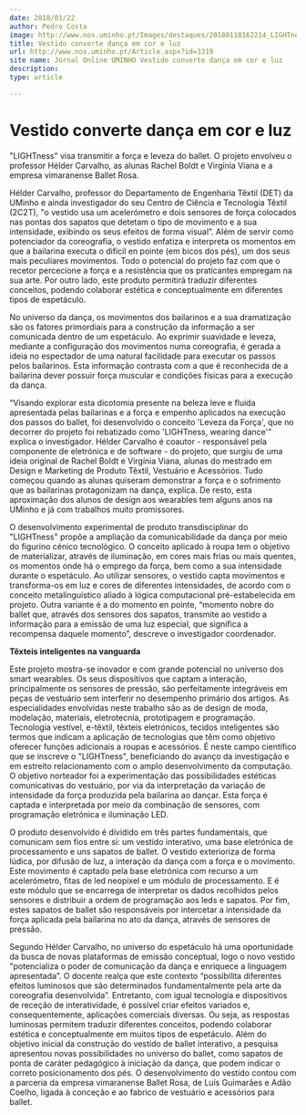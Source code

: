 ```yaml
---
date: 2018/01/22
author: Pedro Costa
image: http://www.nos.uminho.pt/Images/destaques/20180118162214_LIGHTness00.jpg
title: Vestido converte dança em cor e luz
url: http://www.nos.uminho.pt/Article.aspx?id=3319
site name: Jornal Online UMINHO Vestido converte dança em cor e luz
description: 
type: article

---
```

# Vestido converte dança em cor e luz




"LIGHTness" visa transmitir a força e leveza do ballet. O projeto envolveu o professor Hélder Carvalho, as alunas Rachel Boldt e Virgínia Viana e a empresa vimaranense Ballet Rosa.

Hélder Carvalho, professor do Departamento de Engenharia Têxtil (DET) da UMinho e ainda investigador do seu Centro de Ciência e Tecnologia Têxtil (2C2T), "o vestido usa um acelerómetro e dois sensores de força colocados nas pontas dos sapatos que detetam o tipo de movimento e a sua intensidade, exibindo os seus efeitos de forma visual”. Além de servir como potenciador da coreografia, o vestido enfatiza e interpreta os momentos em que a bailarina executa o difícil en pointe (em bicos dos pés), um dos seus mais peculiares movimentos. Todo o potencial do projeto faz com que o recetor percecione a força e a resistência que os praticantes empregam na sua arte. Por outro lado, este produto permitirá traduzir diferentes conceitos, podendo colaborar estética e conceptualmente em diferentes tipos de espetáculo.

No universo da dança, os movimentos dos bailarinos e a sua dramatização são os fatores primordiais para a construção da informação a ser comunicada dentro de um espetáculo. Ao exprimir suavidade e leveza, mediante a configuração dos movimentos numa coreografia, é gerada a ideia no espectador de uma natural facilidade para executar os passos pelos bailarinos. Esta informação contrasta com a que é reconhecida de a bailarina dever possuir força muscular e condições físicas para a execução da dança.

“Visando explorar esta dicotomia presente na beleza leve e fluida apresentada pelas bailarinas e a força e empenho aplicados na execução dos passos do ballet, foi desenvolvido o conceito 'Leveza da Força', que no decorrer do projeto foi rebatizado como 'LIGHTness, wearing dance'” explica o investigador. Hélder Carvalho é coautor - responsável pela componente de eletrónica e de software - do projeto, que surgiu de uma ideia original de Rachel Boldt e Virgínia Viana, alunas do mestrado em Design e Marketing de Produto Têxtil, Vestuário e Acessórios. Tudo começou quando as alunas quiseram demonstrar a força e o sofrimento que as bailarinas protagonizam na dança, explica. De resto, esta aproximação dos alunos de design aos wearables tem alguns anos na UMinho e já com trabalhos muito promissores.

O desenvolvimento experimental de produto transdisciplinar do "LIGHTness" propõe a ampliação da comunicabilidade da dança por meio do figurino cénico tecnológico. O conceito aplicado à roupa tem o objetivo de materializar, através de iluminação, em cores mais frias ou mais quentes, os momentos onde há o emprego da força, bem como a sua intensidade durante o espetáculo. Ao utilizar sensores, o vestido capta movimentos e transforma-os em luz e cores de diferentes intensidades, de acordo com o conceito metalinguístico aliado à lógica computacional pré-estabelecida em projeto. Outra variante é a do momento en pointe, “momento nobre do ballet que, através dos sensores dos sapatos, transmite ao vestido a informação para a emissão de uma luz especial, que significa a recompensa daquele momento”, descreve o investigador coordenador.


**Têxteis inteligentes na vanguarda** 

Este projeto mostra-se inovador e com grande potencial no universo dos smart wearables. Os seus dispositivos que captam a interação, principalmente os sensores de pressão, são perfeitamente integráveis em peças de vestuário sem interferir no desempenho primário dos artigos. As especialidades envolvidas neste trabalho são as de design de moda, modelação, materiais, eletrotecnia, prototipagem e programação. Tecnologia vestível, e-têxtil, têxteis eletrónicos, tecidos inteligentes são termos que indicam a aplicação de tecnologias que têm como objetivo oferecer funções adicionais a roupas e acessórios. É neste campo científico que se inscreve o "LIGHTness", beneficiando do avanço da investigação e em estreito relacionamento com o amplo desenvolvimento da computação. O objetivo norteador foi a experimentação das possibilidades estéticas comunicativas do vestuário, por via da interpretação da variação de intensidade da força produzida pela bailarina ao dançar. Esta força é captada e interpretada por meio da combinação de sensores, com programação eletrónica e iluminação LED.  

O produto desenvolvido é dividido em três partes fundamentais, que comunicam sem fios entre si: um vestido interativo, uma base eletrónica de processamento e uns sapatos de ballet. O vestido exterioriza de forma lúdica, por difusão de luz, a interação da dança com a força e o movimento. Este movimento é captado pela base eletrónica com recurso a um acelerómetro, fitas de led neopixel e um módulo de processamento. E é este módulo que se encarrega de interpretar os dados recolhidos pelos sensores e distribuir a ordem de programação aos leds e sapatos. Por fim, estes sapatos de ballet são responsáveis por intercetar a intensidade da força aplicada pela bailarina no ato da dança, através de sensores de pressão.

Segundo Hélder Carvalho, no universo do espetáculo há uma oportunidade da busca de novas plataformas de emissão conceptual, logo o novo vestido "potencializa o poder de comunicação da dança e enriquece a linguagem apresentada”. O docente realça que este contexto “possibilita diferentes efeitos luminosos que são determinados fundamentalmente pela arte da coreografia desenvolvida”. Entretanto, com igual tecnologia e dispositivos de receção de interatividade, é possível criar efeitos variados e, consequentemente, aplicações comerciais diversas. Ou seja, as respostas luminosas permitem traduzir diferentes conceitos, podendo colaborar estética e conceptualmente em muitos tipos de espetáculo. Além do objetivo inicial da construção do vestido de ballet interativo, a pesquisa apresentou novas possibilidades no universo do ballet, como sapatos de ponta de caráter pedagógico à iniciação da dança, que podem indicar o correto posicionamento dos pés. O desenvolvimento do vestido contou com a parceria da empresa vimaranense Ballet Rosa, de Luís Guimarães e Adão Coelho, ligada à conceção e ao fabrico de vestuário e acessórios para ballet.
